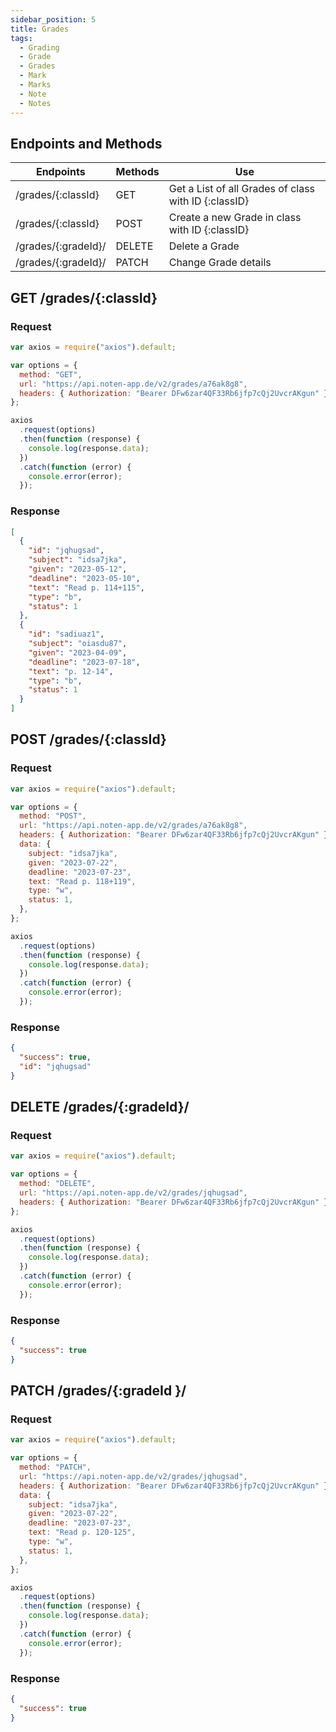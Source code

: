 ```yaml
---
sidebar_position: 5
title: Grades
tags:
  - Grading
  - Grade
  - Grades
  - Mark
  - Marks
  - Note
  - Notes
---
```


## Endpoints and Methods

| Endpoints           | Methods | Use                                                  |
| ------------------- | ------- | ---------------------------------------------------- |
| /grades/{:classId}  | GET     | Get a List of all Grades of class with ID {:classID} |
| /grades/{:classId}  | POST    | Create a new Grade in class with ID {:classID}       |
| /grades/{:gradeId}/ | DELETE  | Delete a Grade                                       |
| /grades/{:gradeId}/ | PATCH   | Change Grade details                                 |

## GET /grades/{:classId}

### Request

```js
var axios = require("axios").default;

var options = {
  method: "GET",
  url: "https://api.noten-app.de/v2/grades/a76ak8g8",
  headers: { Authorization: "Bearer DFw6zar4QF33Rb6jfp7cQj2UvcrAKgun" },
};

axios
  .request(options)
  .then(function (response) {
    console.log(response.data);
  })
  .catch(function (error) {
    console.error(error);
  });
```

### Response

```json
[
  {
    "id": "jqhugsad",
    "subject": "idsa7jka",
    "given": "2023-05-12",
    "deadline": "2023-05-10",
    "text": "Read p. 114+115",
    "type": "b",
    "status": 1
  },
  {
    "id": "sadiuaz1",
    "subject": "oiasdu87",
    "given": "2023-04-09",
    "deadline": "2023-07-18",
    "text": "p. 12-14",
    "type": "b",
    "status": 1
  }
]
```

## POST /grades/{:classId}

### Request

```js
var axios = require("axios").default;

var options = {
  method: "POST",
  url: "https://api.noten-app.de/v2/grades/a76ak8g8",
  headers: { Authorization: "Bearer DFw6zar4QF33Rb6jfp7cQj2UvcrAKgun" },
  data: {
    subject: "idsa7jka",
    given: "2023-07-22",
    deadline: "2023-07-23",
    text: "Read p. 118+119",
    type: "w",
    status: 1,
  },
};

axios
  .request(options)
  .then(function (response) {
    console.log(response.data);
  })
  .catch(function (error) {
    console.error(error);
  });
```

### Response

```json
{
  "success": true,
  "id": "jqhugsad"
}
```

## DELETE /grades/{:gradeId}/

### Request

```js
var axios = require("axios").default;

var options = {
  method: "DELETE",
  url: "https://api.noten-app.de/v2/grades/jqhugsad",
  headers: { Authorization: "Bearer DFw6zar4QF33Rb6jfp7cQj2UvcrAKgun" },
};

axios
  .request(options)
  .then(function (response) {
    console.log(response.data);
  })
  .catch(function (error) {
    console.error(error);
  });
```

### Response

```json
{
  "success": true
}
```

## PATCH /grades/{:gradeId }/

### Request

```js
var axios = require("axios").default;

var options = {
  method: "PATCH",
  url: "https://api.noten-app.de/v2/grades/jqhugsad",
  headers: { Authorization: "Bearer DFw6zar4QF33Rb6jfp7cQj2UvcrAKgun" },
  data: {
    subject: "idsa7jka",
    given: "2023-07-22",
    deadline: "2023-07-23",
    text: "Read p. 120-125",
    type: "w",
    status: 1,
  },
};

axios
  .request(options)
  .then(function (response) {
    console.log(response.data);
  })
  .catch(function (error) {
    console.error(error);
  });
```

### Response

```json
{
  "success": true
}
```
